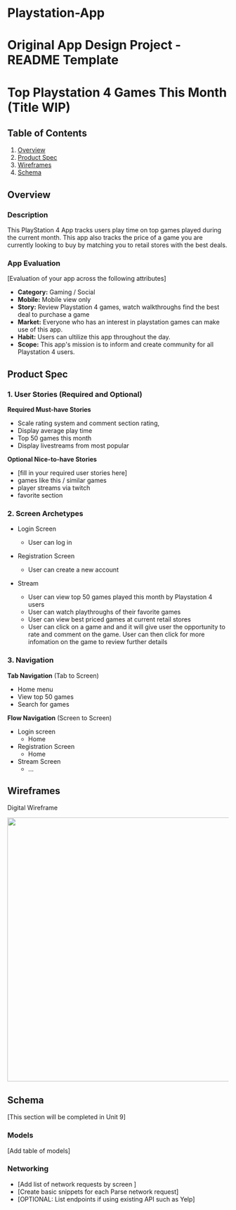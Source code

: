 # Playstation-App
Original App Design Project - README Template
===

# Top Playstation 4 Games This Month (Title WIP)

## Table of Contents
1. [Overview](#Overview)
1. [Product Spec](#Product-Spec)
1. [Wireframes](#Wireframes)
2. [Schema](#Schema)

## Overview
### Description
This PlayStation 4 App tracks users play time on top games played during the current month. This app also tracks the price of a game you are currently looking to buy by matching you to retail stores with the best deals.

### App Evaluation
[Evaluation of your app across the following attributes]
- **Category:** Gaming / Social 
- **Mobile:** Mobile view only
- **Story:** Review Playstation 4 games, watch walkthroughs find the best deal to purchase a game
- **Market:** Everyone who has an interest in playstation games can make use of this app. 
- **Habit:** Users can ultilize this app throughout the day.
- **Scope:** This app's mission is to inform and create community for all Playstation 4 users. 

## Product Spec

### 1. User Stories (Required and Optional)

**Required Must-have Stories**

* Scale rating system and comment section rating,
* Display average play time
* Top 50 games this month 
* Display livestreams from most popular 

**Optional Nice-to-have Stories**

* [fill in your required user stories here]
* games like this / similar games
* player streams via twitch
* favorite section


### 2. Screen Archetypes

* Login Screen
   * User can log in
   
* Registration Screen
   * User can create a new account
   
* Stream
   * User can view top 50 games played this month by Playstation 4 users
   * User can watch playthroughs of their favorite games
   * User can view best priced games at current retail stores
   * User can click on a game and and it will give user the opportunity to rate and comment on the game. User can then click for more infomation on the game to review further details
   

### 3. Navigation

**Tab Navigation** (Tab to Screen)

* Home menu
* View top 50 games
* Search for games

**Flow Navigation** (Screen to Screen)

* Login screen
   * Home
* Registration Screen
   * Home
* Stream Screen 
   * ...
   

## Wireframes
Digital Wireframe

<img src="https://i.imgur.com/4gR5a2Y.png" width=600>


## Schema 
[This section will be completed in Unit 9]
### Models
[Add table of models]
### Networking
- [Add list of network requests by screen ]
- [Create basic snippets for each Parse network request]
- [OPTIONAL: List endpoints if using existing API such as Yelp]
